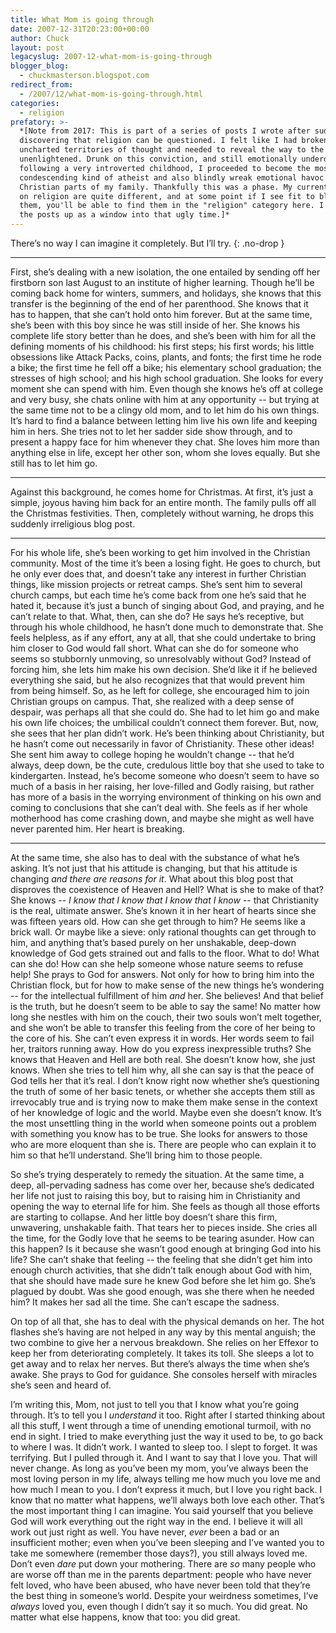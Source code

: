 ```yaml
---
title: What Mom is going through
date: 2007-12-31T20:23:00+00:00
author: Chuck
layout: post
legacyslug: 2007-12-what-mom-is-going-through
blogger_blog:
  - chuckmasterson.blogspot.com
redirect_from:
  - /2007/12/what-mom-is-going-through.html
categories:
  - religion
prefatory: >-
  *[Note from 2017: This is part of a series of posts I wrote after suddenly
  discovering that religion can be questioned. I felt like I had broken into
  uncharted territories of thought and needed to reveal the way to the sad
  unenlightened. Drunk on this conviction, and still emotionally underdeveloped
  following a very introverted childhood, I proceeded to become the most
  condescending kind of atheist and also blindly wreak emotional havoc among the
  Christian parts of my family. Thankfully this was a phase. My current thoughts
  on religion are quite different, and at some point if I see fit to blog about
  them, you'll be able to find them in the "religion" category here. I'm leaving
  the posts up as a window into that ugly time.]*
---
```

There’s no way I can imagine it completely. But I’ll try.
{: .no-drop }

* * *

First, she’s dealing with a new isolation, the one entailed by sending
off her firstborn son last August to an institute of higher learning. Though
he’ll be coming back home for winters, summers, and holidays, she knows
that this transfer is the beginning of the end of her parenthood. She knows
that it has to happen, that she can’t hold onto him forever. But at the
same time, she’s been with this boy since he was still inside of her. She
knows his complete life story better than he does, and she’s been with
him for all the defining moments of his childhood: his first steps; his first
words; his little obsessions like Attack Packs, coins, plants, and fonts; the
first time he rode a bike; the first time he fell off a bike; his elementary
school graduation; the stresses of high school; and his high school graduation.
She looks for every moment she can spend with him. Even though she knows
he’s off at college and very busy, she chats online with him at any
opportunity -- but trying at the same time not to be a clingy old mom, and
to let him do his own things. It’s hard to find a balance between letting
him live his own life and keeping him in hers. She tries not to let her sadder
side show through, and to present a happy face for him whenever they chat. She
loves him more than anything else in life, except her other son, whom she loves
equally. But she still has to let him go.

* * *

Against this background, he comes home for Christmas. At first, it’s just
a simple, joyous having him back for an entire month. The family pulls off all
the Christmas festivities. Then, completely without warning, he drops this
suddenly irreligious blog post.

* * *

For his whole life, she’s been working to get him involved in the
Christian community. Most of the time it’s been a losing fight. He goes
to church, but he only ever does that, and doesn’t take any interest in
further Christian things, like mission projects or retreat camps. She’s
sent him to several church camps, but each time he’s come back from one
he’s said that he hated it, because it’s just a bunch of singing
about God, and praying, and he can’t relate to that. What, then, can she
do? He says he’s receptive, but through his whole childhood, he
hasn’t done much to demonstrate that. She feels helpless, as if any
effort, any at all, that she could undertake to bring him closer to God would
fall short. What can she do for someone who seems so stubbornly unmoving, so
unresolvably without God? Instead of forcing him, she lets him
make his own decision. She’d like it if he believed everything she said,
but he also recognizes that that would prevent him from being himself. So, as
he left for college, she encouraged him to join Christian groups on campus.
That, she realized with a deep sense of despair, was perhaps all that she could
do. She had to let him go and make his own life choices; the umbilical
couldn’t connect them forever. But, now, she sees that her plan
didn’t work. He’s been thinking about Christianity, but he
hasn’t come out necessarily in favor of Christianity. These other ideas!
She sent him away to college hoping he wouldn’t change -- that
he’d always, deep down, be the cute, credulous little boy that she used
to take to kindergarten. Instead, he’s become someone who doesn’t
seem to have so much of a basis in her raising, her love-filled and Godly
raising, but rather has more of a basis in the worrying environment of thinking
on his own and coming to conclusions that she can’t deal with. She feels
as if her whole motherhood has come crashing down, and maybe she might as well
have never parented him. Her heart is breaking.

* * *

At the same time, she also has to deal with the substance of what he’s
asking. It’s not just that his attitude is changing, but that his
attitude is changing _and there are reasons for it_. What about this blog post
that disproves the coexistence of Heaven and Hell? What is she to make of that?
She knows -- _I know that I know that I know that I know_ -- that
Christianity is the real, ultimate answer. She’s known it in her heart of
hearts since she was fifteen years old. How can she get through to him? He
seems like a brick wall. Or maybe like a sieve: only rational thoughts can get
through to him, and anything that’s based purely on her unshakable,
deep-down knowledge of God gets strained out and falls to the floor. What to
do! What can she do! How can she help someone whose nature seems to refuse
help! She prays to God for answers. Not only for how to bring him into the
Christian flock, but for how to make sense of the new things he’s
wondering -- for the intellectual fulfillment of him _and_ her. She
believes! And that belief is the truth, but he doesn’t seem to be able to
say the same! No matter how long she nestles with him on the couch, their two
souls won’t melt together, and she won’t be able to transfer this
feeling from the core of her being to the core of his. She can’t even
express it in words. Her words seem to fail her, traitors running away. How do
you express inexpressible truths? She knows that Heaven and Hell are both real.
She doesn’t know how, she just knows. When she tries to tell him why, all
she can say is that the peace of God tells her that it’s real. I
don’t know right now whether she’s questioning the truth of some of
her basic tenets, or whether she accepts them still as irrevocably true and is
trying now to make them make sense in the context of her knowledge of logic and
the world. Maybe even she doesn’t know. It’s the most unsettling
thing in the world when someone points out a problem with something you know
has to be true. She looks for answers to those who are more eloquent than she
is. There are people who can explain it to him so that he’ll understand.
She’ll bring him to those people.  

So she’s trying desperately to remedy the situation. At the same time, a
deep, all-pervading sadness has come over her, because she’s dedicated
her life not just to raising this boy, but to raising him in Christianity and
opening the way to eternal life for him. She feels as though all those efforts
are starting to collapse. And her little boy doesn’t share this firm,
unwavering, unshakable faith. That tears her to pieces inside. She cries all
the time, for the Godly love that he seems to be tearing asunder. How can this
happen? Is it because she wasn’t good enough at bringing God into his
life? She can’t shake that feeling -- the feeling that she
didn’t get him into enough church activities, that she didn’t talk
enough about God with him, that she should have made sure he knew God before
she let him go. She’s plagued by doubt. Was she good enough, was she
there when he needed him? It makes her sad all the time. She can’t escape
the sadness.  

On top of all that, she has to deal with the physical demands on her. The hot
flashes she’s having are not helped in any way by this mental anguish;
the two combine to give her a nervous breakdown. She relies on her
Effexor to keep her from deteriorating completely. It takes its
toll. She sleeps a lot to get away and to relax her nerves. But there’s
always the time when she’s awake. She prays to God for guidance. She
consoles herself with miracles she’s seen and heard of.  

I’m writing this, Mom, not just to tell you that I know what you’re
going through. It’s to tell you I _understand_ it too. Right after I
started thinking about all this stuff, I went through a time of unending
emotional turmoil, with no end in sight. I tried to make everything just the
way it used to be, to go back to where I was. It didn’t work. I wanted to
sleep too. I slept to forget. It was terrifying. But I pulled through it. And I
want to say that I love you. That will never change. As long as you’ve
been my mom, you’ve always been the most loving person in my life, always
telling me how much you love me and how much I mean to you. I don’t
express it much, but I love you right back. I know that no matter what happens,
we’ll always both love each other. That’s the most important thing
I can imagine. You said yourself that you believe God will work everything out
the right way in the end. I believe it will all work out just right as well.
You have never, _ever_ been a bad or an insufficient mother; even when
you’ve been sleeping and I’ve wanted you to take me somewhere
(remember those days?), you still always loved me. Don’t even _dare_ put
down your mothering. There are _so_ many people who are worse off than me in
the parents department: people who have never felt loved, who have been abused,
who have never been told that they’re the best thing in
someone’s world. Despite your weirdness sometimes,
I’ve _always_ loved you, even though I didn’t say it so much. You
did great. No matter what else happens, know that too: you did great.
